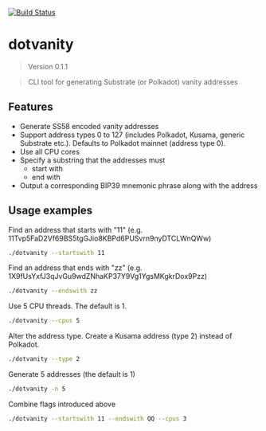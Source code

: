 [![Build Status](https://travis-ci.com/hukkinj1/dotvanity.svg?branch=master)](https://travis-ci.com/hukkinj1/dotvanity)
# dotvanity

<!--- Don't edit the version line below manually. Let bump2version do it for you. -->
> Version 0.1.1

> CLI tool for generating Substrate (or Polkadot) vanity addresses


## Features
* Generate SS58 encoded vanity addresses
* Support address types 0 to 127 (includes Polkadot, Kusama, generic Substrate etc.). Defaults to Polkadot mainnet (address type 0).
* Use all CPU cores
* Specify a substring that the addresses must
    * start with
    * end with
* Output a corresponding BIP39 mnemonic phrase along with the address

## Usage examples
Find an address that starts with "11" (e.g. 11Tvp5FaD2Vf69BS5tgGJio8KBPd6PUSvrn9nyDTCLWnQWw)
```bash
./dotvanity --startswith 11
```

Find an address that ends with "zz" (e.g. 1X9fUsYxfJ3qJvGu9wdZNhaKP37Y9Vg1YgsMKgkrDox9Pzz)
```bash
./dotvanity --endswith zz
```

Use 5 CPU threads. The default is 1.
```bash
./dotvanity --cpus 5
```

Alter the address type. Create a Kusama address (type 2) instead of Polkadot.
```bash
./dotvanity --type 2
```

Generate 5 addresses (the default is 1)
```bash
./dotvanity -n 5
```

Combine flags introduced above
```bash
./dotvanity --startswith 11 --endswith QQ --cpus 3
```
